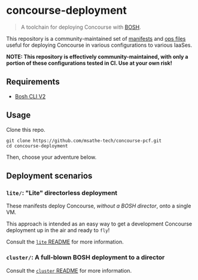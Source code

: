 # concourse-deployment

> A toolchain for deploying Concourse with [BOSH](https://bosh.io).

This repository is a community-maintained set of
[manifests](http://bosh.io/docs/manifest-v2.html) and [ops
files](http://bosh.io/docs/cli-ops-files.html) useful for deploying Concourse
in various configurations to various IaaSes.

**NOTE: This repository is effectively community-maintained, with only a
portion of these configurations tested in CI. Use at your own risk!**

## Requirements
- [Bosh CLI V2](https://bosh.io/docs/cli-v2.html#install)


## Usage

Clone this repo.

```shell
git clone https://github.com/msathe-tech/concourse-pcf.git
cd concourse-deployment
```

Then, choose your adventure below.


## Deployment scenarios

### `lite/`: "Lite" directorless deployment

These manifests deploy Concourse, *without a BOSH director*, onto a single VM.

This approach is intended as an easy way to get a development Concourse
deployment up in the air and ready to `fly`!

Consult the [`lite` README](lite/README.md) for more information.

### `cluster/`: A full-blown BOSH deployment to a director

Consult the [`cluster` README](cluster/README.md) for more information.
